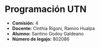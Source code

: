 # Programación UTN

- **Comisión:** 4  
- **Docente:** Cinthia Rigoni, Ramiro Hualpa
- **Alumno:** Santino Godoy Galdeano  
- **Número de legajo:** 802086
